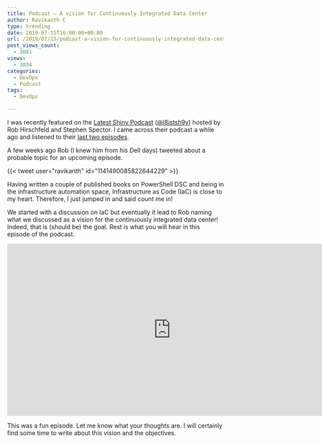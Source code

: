 ```yaml
---
title: Podcast – A vision for Continuously Integrated Data Center
author: Ravikanth C
type: trending
date: 2019-07-15T16:00:00+00:00
url: /2019/07/15/podcast-a-vision-for-continuously-integrated-data-center/
post_views_count:
  - 3081
views:
  - 3034
categories:
  - DevOps
  - Podcast
tags:
  - DevOps

---
```

I was recently featured on the [Latest Shiny Podcast](https://l8istsh9y.com/) ([@l8istsh9y](https://twitter.com/l8istsh9y)) hosted by Rob Hirschfeld and Stephen Spector. I came across their podcast a while ago and listened to their [last two episodes](https://soundcloud.com/user-410091210). 

A few weeks ago Rob (I knew him from his Dell days) tweeted about a probable topic for an upcoming episode.

{{< tweet user="ravikanth" id="1141490085822644229" >}}

Having written a couple of published books on PowerShell DSC and being in the infrastructure automation space, Infrastructure as Code (IaC) is close to my heart. Therefore, I just jumped in and said count me in! 

We started with a discussion on IaC but eventually it lead to Rob naming what we discussed as a vision for the continuously integrated data center! Indeed, that is (should be) the goal. Rest is what you will hear in this episode of the podcast.

<div class="wp-block-embed__wrapper">
  <iframe width="760" height="400" scrolling="no" frameborder="no" src="https://w.soundcloud.com/player/?visual=true&#038;url=https%3A%2F%2Fapi.soundcloud.com%2Ftracks%2F645844614&#038;show_artwork=true&#038;maxwidth=760&#038;maxheight=1000&#038;dnt=1"></iframe>
</div></figure> 

This was a fun episode. Let me know what your thoughts are. I will certainly find some time to write about this vision and the objectives.
